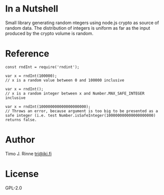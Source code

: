 In a Nutshell
=============

Small library generating random ntegers using node.js crypto as source
of random data. The distribution of integers is uniform as far as the
input produced by the crypto volume is random.


Reference
=========

```
const rndInt = require('rndint');

var x = rndInt(100000);
// x is a random value between 0 and 100000 inclusive

var x = rndInt();
// x is a random integer between x and Number.MAX_SAFE_INTEGER inclusive

var x = rndInt(100000000000000000000);
// Throws an error, because argument is too big to be presented as a
safe integer (i.e. test Number.isSafeInteger(100000000000000000000)
returns false.
```


Author
======

Timo J. Rinne <tri@iki.fi>


License
=======

GPL-2.0
